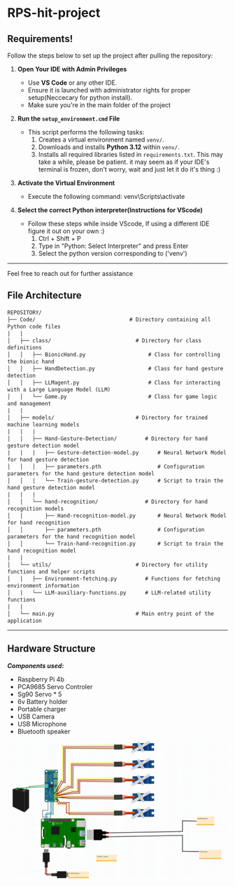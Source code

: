 # RPS-hit-project

## Requirements!
Follow the steps below to set up the project after pulling the repository:

1. **Open Your IDE with Admin Privileges**
   - Use **VS Code** or any other IDE.
   - Ensure it is launched with administrator rights for proper setup(Neccecary for python install).
   - Make sure you're in the main folder of the project

2. **Run the `setup_environment.cmd` File**
   - This script performs the following tasks:
     1. Creates a virtual environment named `venv/`.
     2. Downloads and installs **Python 3.12** within `venv/`.
     3. Installs all required libraries listed in `requirements.txt`.
     This may take a while, please be patient. it may seem as if your IDE's terminal is frozen, don't worry, wait and just let it do it's thing :)

3. **Activate the Virtual Environment**
   - Execute the following command:
     venv\Scripts\activate

4. **Select the correct Python interpreter(Instructions for VScode)**
   - Follow these steps while inside VScode, If using a different IDE figure it out on your own :)
     1. Ctrl + Shift + P
     2. Type in "Python: Select Interpreter" and press Enter
     3. Select the python version corresponding to ('venv')

---

Feel free to reach out for further assistance


## File Architecture

```plaintext
REPOSITORY/
├── Code/                              # Directory containing all Python code files
|   |
│   ├── class/                           # Directory for class definitions
│   │   ├── BionicHand.py                    # Class for controlling the bionic hand
│   │   ├── HandDetection.py                 # Class for hand gesture detection
│   │   ├── LLMagent.py                      # Class for interacting with a Large Language Model (LLM)
│   │   └── Game.py                          # Class for game logic and management
|   |   
│   ├── models/                          # Directory for trained machine learning models
|   |   |
│   │   ├── Hand-Gesture-Detection/         # Directory for hand gesture detection model
|   |   |   ├── Gesture-detection-model.py      # Neural Network Model for hand gesture detection
│   │   │   ├── parameters.pth                  # Configuration parameters for the hand gesture detection model
│   │   |   └── Train-gesture-detection.py      # Script to train the hand gesture detection model
|   |   |
│   │   └── hand-recognition/               # Directory for hand recognition models
│   │       ├── Hand-recognition-model.py       # Neural Network Model for hand recognition
│   │       ├── parameters.pth                  # Configuration parameters for the hand recognition model
│   │       └── Train-hand-recognition.py       # Script to train the hand recognition model
|   |
│   └── utils/                           # Directory for utility functions and helper scripts
│   |   ├── Environment-fetching.py         # Functions for fetching environment information
│   |   └── LLM-auxiliary-functions.py      # LLM-related utility functions
|   |
│   └── main.py                          # Main entry point of the application
```

---

## Hardware Structure

***Components used:***
  - Raspberry Pi 4b
  - PCA9685 Servo Controler
  - Sg90 Servo * 5
  - 6v Battery holder
  - Portable charger
  - USB Camera
  - USB Microphone
  - Bluetooth speaker

![screenshot](./Hardware/design-photo.png)
